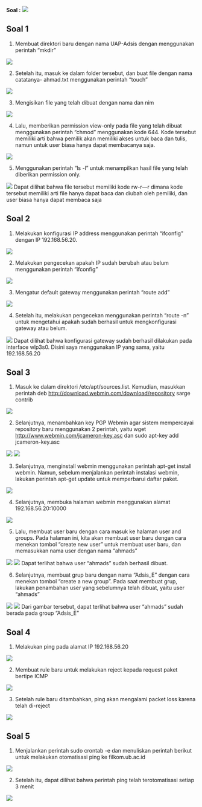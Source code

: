 **Soal :**
<img src="soaluap.jpg">

Soal 1
------------------------------------------------

1) Membuat direktori baru dengan nama UAP-Adsis dengan menggunakan perintah
“mkdir”
<img src="Screenshots/Soal 1/1.jpg">

2) Setelah itu, masuk ke dalam folder tersebut, dan buat file dengan nama catatanya-
ahmad.txt menggunakan perintah “touch”
<img src="Screenshots/Soal 1/2.jpg">

3) Mengisikan file yang telah dibuat dengan nama dan nim
<img src="Screenshots/Soal 1/3.jpg">

4) Lalu, memberikan permission view-only pada file yang telah dibuat menggunakan
perintah “chmod” menggunakan kode 644. Kode tersebut memiliki arti bahwa pemilik
akan memiliki akses untuk baca dan tulis, namun untuk user biasa hanya dapat
membacanya saja.
<img src="Screenshots/Soal 1/4.jpg">

5) Menggunakan perintah “ls -l” untuk menampilkan hasil file yang telah diberikan
permission only.
<img src="Screenshots/Soal 1/5.jpg">
Dapat dilihat bahwa file tersebut memiliki kode rw-r—r dimana kode tersebut
memiliki arti file hanya dapat baca dan diubah oleh pemiliki, dan user biasa hanya
dapat membaca saja

Soal 2
------------------------------------------------

1) Melakukan konfigurasi IP address menggunakan perintah “ifconfig" dengan IP
192.168.56.20.
<img src="Screenshots/Soal 2/config.png">

2) Melakukan pengecekan apakah IP sudah berubah atau belum menggunakan perintah
“ifconfig”
<img src="Screenshots/Soal 2/check.png">

3) Mengatur default gateway menggunakan perintah “route add”
<img src="Screenshots/Soal 2/routeAdd.png">

4) Setelah itu, melakukan pengecekan menggunakan perintah “route -n” untuk mengetahui
apakah sudah berhasil untuk mengkonfigurasi gateway atau belum.
<img src="Screenshots/Soal 2/routeN.png">
Dapat dilihat bahwa konfigurasi gateway sudah berhasil dilakukan pada interface
wlp3s0. Disini saya menggunakan IP yang sama, yaitu 192.168.56.20

Soal 3
------------------------------------------------

1) Masuk ke dalam direktori /etc/apt/sources.list. Kemudian, masukkan perintah
deb http://download.webmin.com/download/repository sarge contrib
<img src="Screenshots/Soal 3/sourcelist.png">

2) Selanjutnya, menambahkan key PGP Webmin agar sistem mempercayai repository baru
menggunakan 2 perintah, yaitu wget http://www.webmin.com/jcameron-key.asc dan
sudo apt-key add jcameron-key.asc
<img src="Screenshots/Soal 3/pgp.png">
<img src="Screenshots/Soal 3/aptkey.png">

3) Selanjutnya, menginstall webmin menggunakan perintah apt-get install webmin.
Namun, sebelum menjalankan perintah instalasi webmin, lakukan perintah apt-get
update untuk memperbarui daftar paket.
<img src="Screenshots/Soal 3/install.png">

4) Selanjutnya, membuka halaman webmin menggunakan alamat 192.168.56.20:10000
<img src="Screenshots/Soal 3/login.png">


5) Lalu, membuat user baru dengan cara masuk ke halaman user and groups. Pada halaman
ini, kita akan membuat user baru dengan cara menekan tombol “create new user” untuk
membuat user baru, dan memasukkan nama user dengan nama “ahmads”
<img src="Screenshots/Soal 3/createuser.png">
<img src="Screenshots/Soal 3/listView.png">
Dapat terlihat bahwa user “ahmads” sudah berhasil dibuat.

6) Selanjutnya, membuat grup baru dengan nama “Adsis_E” dengan cara menekan tombol
“create a new group”. Pada saat membuat grup, lakukan penambahan user yang
sebelumnya telah dibuat, yaitu user “ahmads”
<img src="Screenshots/Soal 3/groupadd.png">
<img src="Screenshots/Soal 3/Grouplist.png">
Dari gambar tersebut, dapat terlihat bahwa user “ahmads” sudah berada pada group
“Adsis_E”


Soal 4
------------------------------------------------

1) Melakukan ping pada alamat IP 192.168.56.20
<img src="Screenshots/Soal 4/ping.png">

2) Membuat rule baru untuk melakukan reject kepada request paket bertipe ICMP
<img src="Screenshots/Soal 4/rule.png">

3) Setelah rule baru ditambahkan, ping akan mengalami packet loss karena telah di-reject
<img src="Screenshots/Soal 4/pinglast.png">

Soal 5
------------------------------------------------

1) Menjalankan perintah sudo crontab -e dan menuliskan perintah berikut untuk melakukan otomatisasi ping ke filkom.ub.ac.id
<img src="Screenshots/Soal 5/crontab.png">

2) Setelah itu, dapat dilihat bahwa perintah ping telah terotomatisasi setiap 3 menit
<img src="Screenshots/Soal 5/aux.png">

